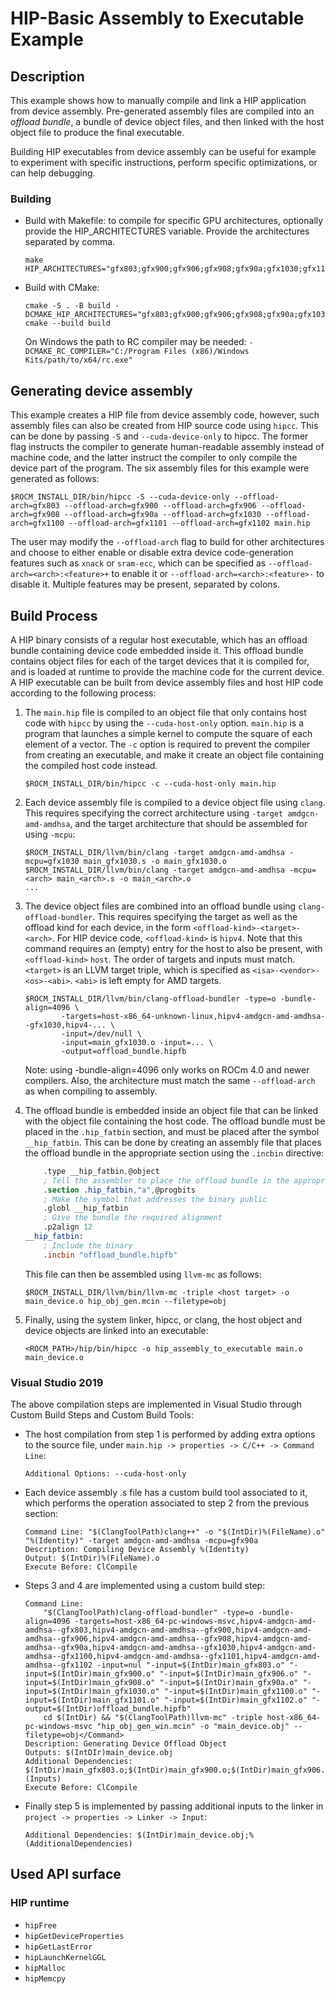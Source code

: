 # HIP-Basic Assembly to Executable Example

## Description
This example shows how to manually compile and link a HIP application from device assembly. Pre-generated assembly files are compiled into an _offload bundle_, a bundle of device object files, and then linked with the host object file to produce the final executable.

Building HIP executables from device assembly can be useful for example to experiment with specific instructions, perform specific optimizations, or can help debugging.

### Building

- Build with Makefile: to compile for specific GPU architectures, optionally provide the HIP_ARCHITECTURES variable. Provide the architectures separated by comma.
    ```shell
    make HIP_ARCHITECTURES="gfx803;gfx900;gfx906;gfx908;gfx90a;gfx1030;gfx1100;gfx1101;gfx1102"
    ```
- Build with CMake:
    ```shell
    cmake -S . -B build -DCMAKE_HIP_ARCHITECTURES="gfx803;gfx900;gfx906;gfx908;gfx90a;gfx1030;gfx1100;gfx1101;gfx1102"
    cmake --build build
    ```
    On Windows the path to RC compiler may be needed: `-DCMAKE_RC_COMPILER="C:/Program Files (x86)/Windows Kits/path/to/x64/rc.exe"`

## Generating device assembly
This example creates a HIP file from device assembly code, however, such assembly files can also be created from HIP source code using `hipcc`. This can be done by passing `-S` and `--cuda-device-only` to hipcc. The former flag instructs the compiler to generate human-readable assembly instead of machine code, and the latter instruct the compiler to only compile the device part of the program. The six assembly files for this example were generated as follows:
```shell
$ROCM_INSTALL_DIR/bin/hipcc -S --cuda-device-only --offload-arch=gfx803 --offload-arch=gfx900 --offload-arch=gfx906 --offload-arch=gfx908 --offload-arch=gfx90a --offload-arch=gfx1030 --offload-arch=gfx1100 --offload-arch=gfx1101 --offload-arch=gfx1102 main.hip
```

The user may modify the `--offload-arch` flag to build for other architectures and choose to either enable or disable extra device code-generation features such as `xnack` or `sram-ecc`, which can be specified as `--offload-arch=<arch>:<feature>+` to enable it or `--offload-arch=<arch>:<feature>-` to disable it. Multiple features may be present, separated by colons.

## Build Process
A HIP binary consists of a regular host executable, which has an offload bundle containing device code embedded inside it. This offload bundle contains object files for each of the target devices that it is compiled for, and is loaded at runtime to provide the machine code for the current device. A HIP executable can be built from device assembly files and host HIP code according to the following process:

1. The `main.hip` file is compiled to an object file that only contains host code with `hipcc` by using the `--cuda-host-only` option. `main.hip` is a program that launches a simple kernel to compute the square of each element of a vector. The `-c` option is required to prevent the compiler from creating an executable, and make it create an object file containing the compiled host code instead.
    ```shell
    $ROCM_INSTALL_DIR/bin/hipcc -c --cuda-host-only main.hip
    ```

2. Each device assembly file is compiled to a device object file using `clang`. This requires specifying the correct architecture using `-target amdgcn-amd-amdhsa`, and the target architecture that should be assembled for using `-mcpu`:

    ```shell
    $ROCM_INSTALL_DIR/llvm/bin/clang -target amdgcn-amd-amdhsa -mcpu=gfx1030 main_gfx1030.s -o main_gfx1030.o
    $ROCM_INSTALL_DIR/llvm/bin/clang -target amdgcn-amd-amdhsa -mcpu=<arch> main_<arch>.s -o main_<arch>.o
    ...
    ```

3. The device object files are combined into an offload bundle using `clang-offload-bundler`. This requires specifying the target as well as the offload kind for each device, in the form `<offload-kind>-<target>-<arch>`. For HIP device code, `<offload-kind>` is `hipv4`. Note that this command requires an (empty) entry for the host to also be present, with `<offload-kind>` `host`. The order of targets and inputs must match. `<target>` is an LLVM target triple, which is specified as `<isa>-<vendor>-<os>-<abi>`. `<abi>` is left empty for AMD targets.

    ```shell
    $ROCM_INSTALL_DIR/llvm/bin/clang-offload-bundler -type=o -bundle-align=4096 \
            -targets=host-x86_64-unknown-linux,hipv4-amdgcn-amd-amdhsa--gfx1030,hipv4-... \
            -input=/dev/null \
            -input=main_gfx1030.o -input=... \
            -output=offload_bundle.hipfb
    ```

    Note: using -bundle-align=4096 only works on ROCm 4.0 and newer compilers. Also, the architecture must match the same `--offload-arch` as when compiling to assembly.

4. The offload bundle is embedded inside an object file that can be linked with the object file containing the host code. The offload bundle must be placed in the `.hip_fatbin` section, and must be placed after the symbol `__hip_fatbin`. This can be done by creating an assembly file that places the offload bundle in the appropriate section using the `.incbin` directive:
    ```nasm
        .type __hip_fatbin,@object
        ; Tell the assembler to place the offload bundle in the appropriate section.
        .section .hip_fatbin,"a",@progbits
        ; Make the symbol that addresses the binary public
        .globl __hip_fatbin
        ; Give the bundle the required alignment
        .p2align 12
    __hip_fatbin:
        ; Include the binary
        .incbin "offload_bundle.hipfb"
    ```
    This file can then be assembled using `llvm-mc` as follows:
    ```
    $ROCM_INSTALL_DIR/llvm/bin/llvm-mc -triple <host target> -o main_device.o hip_obj_gen.mcin --filetype=obj
    ```

5. Finally, using the system linker, hipcc, or clang, the host object and device objects are linked into an executable:
    ```shell
    <ROCM_PATH>/hip/bin/hipcc -o hip_assembly_to_executable main.o main_device.o
    ```

### Visual Studio 2019
The above compilation steps are implemented in Visual Studio through Custom Build Steps and Custom Build Tools:
- The host compilation from step 1 is performed by adding extra options to the source file, under `main.hip -> properties -> C/C++ -> Command Line`:
    ```
    Additional Options: --cuda-host-only
    ```
- Each device assembly .s file has a custom build tool associated to it, which performs the operation associated to step 2 from the previous section:
    ```
    Command Line: "$(ClangToolPath)clang++" -o "$(IntDir)%(FileName).o" "%(Identity)" -target amdgcn-amd-amdhsa -mcpu=gfx90a
    Description: Compiling Device Assembly %(Identity)
    Output: $(IntDir)%(FileName).o
    Execute Before: ClCompile
    ```
- Steps 3 and 4 are implemented using a custom build step:
    ```
    Command Line:
        "$(ClangToolPath)clang-offload-bundler" -type=o -bundle-align=4096 -targets=host-x86_64-pc-windows-msvc,hipv4-amdgcn-amd-amdhsa--gfx803,hipv4-amdgcn-amd-amdhsa--gfx900,hipv4-amdgcn-amd-amdhsa--gfx906,hipv4-amdgcn-amd-amdhsa--gfx908,hipv4-amdgcn-amd-amdhsa--gfx90a,hipv4-amdgcn-amd-amdhsa--gfx1030,hipv4-amdgcn-amd-amdhsa--gfx1100,hipv4-amdgcn-amd-amdhsa--gfx1101,hipv4-amdgcn-amd-amdhsa--gfx1102 -input=nul "-input=$(IntDir)main_gfx803.o" "-input=$(IntDir)main_gfx900.o" "-input=$(IntDir)main_gfx906.o" "-input=$(IntDir)main_gfx908.o" "-input=$(IntDir)main_gfx90a.o" "-input=$(IntDir)main_gfx1030.o" "-input=$(IntDir)main_gfx1100.o" "-input=$(IntDir)main_gfx1101.o" "-input=$(IntDir)main_gfx1102.o" "-output=$(IntDir)offload_bundle.hipfb"
        cd $(IntDir) && "$(ClangToolPath)llvm-mc" -triple host-x86_64-pc-windows-msvc "hip_obj_gen_win.mcin" -o "main_device.obj" --filetype=obj</Command>
    Description: Generating Device Offload Object
    Outputs: $(IntDIr)main_device.obj
    Additional Dependencies: $(IntDir)main_gfx803.o;$(IntDir)main_gfx900.o;$(IntDir)main_gfx906.o;$(IntDir)main_gfx908.o;$(IntDir)main_gfx90a.o;$(IntDir)main_gfx1030.o;$(IntDir)main_gfx1100.o;$(IntDir)main_gfx1101.o;$(IntDir)main_gfx1102.o;$(IntDir)hip_objgen_win.mcin;%(Inputs)
    Execute Before: ClCompile
    ```
- Finally step 5 is implemented by passing additional inputs to the linker in `project -> properties -> Linker -> Input`:
    ```
    Additional Dependencies: $(IntDir)main_device.obj;%(AdditionalDependencies)
    ```

## Used API surface
### HIP runtime
- `hipFree`
- `hipGetDeviceProperties`
- `hipGetLastError`
- `hipLaunchKernelGGL`
- `hipMalloc`
- `hipMemcpy`
